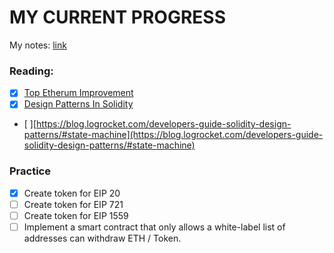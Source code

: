 # MY CURRENT PROGRESS
My notes: [link](https://docs.google.com/document/d/1UEghomOIx91aH8PLjAr9P2cpy6XtJlV2luV82PVrrD8/edit#)
### Reading:
- [x] [Top Etherum Improvement](https://medium.com/ngrave/top-ethereum-improvement-proposals-eips-explained-eip-20-eip-721-eip-1559-eip-3672-6f6a50c04b0a)
- [x] [Design Patterns In Solidity](https://dev.to/jamiescript/design-patterns-in-solidity-1i28#withdrawal)

- [ ][https://blog.logrocket.com/developers-guide-solidity-design-patterns/#state-machine](https://blog.logrocket.com/developers-guide-solidity-design-patterns/#state-machine)
### Practice
- [x] Create token for EIP 20
- [ ] Create token for EIP 721
- [ ] Create token for EIP 1559
- [ ] Implement a smart contract that only allows a white-label list of addresses can withdraw ETH / Token.